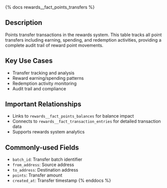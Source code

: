 {% docs rewards__fact_points_transfers %}
## Description
Points transfer transactions in the rewards system. This table tracks all point transfers including earning, spending, and redemption activities, providing a complete audit trail of reward point movements.

## Key Use Cases
- Transfer tracking and analysis
- Reward earning/spending patterns
- Redemption activity monitoring
- Audit trail and compliance

## Important Relationships
- Links to `rewards__fact_points_balances` for balance impact
- Connects to `rewards__fact_transaction_entries` for detailed transaction data
- Supports rewards system analytics

## Commonly-used Fields
- `batch_id`: Transfer batch identifier
- `from_address`: Source address
- `to_address`: Destination address
- `points`: Transfer amount
- `created_at`: Transfer timestamp
{% enddocs %} 